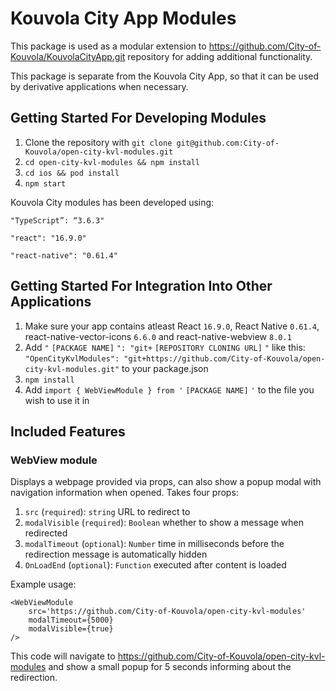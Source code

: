 # Kouvola City App Modules

This package is used as a modular extension to https://github.com/City-of-Kouvola/KouvolaCityApp.git repository for adding additional functionality.

This package is separate from the Kouvola City App, so that it can be used by derivative applications when necessary.

## Getting Started For Developing Modules

1. Clone the repository with `git clone git@github.com:City-of-Kouvola/open-city-kvl-modules.git`
2. `cd open-city-kvl-modules && npm install`
3. `cd ios && pod install`
4. `npm start`

Kouvola City modules has been developed using:

`"TypeScript”: “3.6.3"`

`"react": "16.9.0"`

`"react-native": "0.61.4"`


## Getting Started For Integration Into Other Applications

1. Make sure your app contains atleast React `16.9.0`, React Native `0.61.4`, react-native-vector-icons `6.6.0` and react-native-webview `8.0.1`
2. Add `"` `[PACKAGE NAME]` `": "git+` `[REPOSITORY CLONING URL]` `"` like this: `"OpenCityKvlModules": "git+https://github.com/City-of-Kouvola/open-city-kvl-modules.git"` to your package.json
3. `npm install`
4. Add `import { WebViewModule } from '` `[PACKAGE NAME]` `'` to the file you wish to use it in
 
## Included Features

### WebView module

Displays a webpage provided via props, can also show a popup modal with navigation information when opened.
Takes four props:

1. `src` (`required`): `string` URL to redirect to
2. `modalVisible` (`required`): `Boolean` whether to show a message when redirected
3. `modalTimeout` (`optional`): `Number` time in milliseconds before the redirection message is automatically hidden
4. `OnLoadEnd` (`optional`): `Function` executed after content is loaded

Example usage:

```
<WebViewModule
    src='https://github.com/City-of-Kouvola/open-city-kvl-modules'
    modalTimeout={5000}
    modalVisible={true}
/>
```

This code will navigate to https://github.com/City-of-Kouvola/open-city-kvl-modules and show a small popup for 5 seconds informing about the redirection.